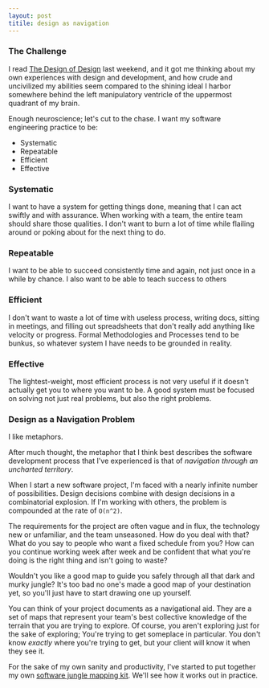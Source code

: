 ```yaml
---
layout: post
titile: design as navigation
---
```


### The Challenge

I read [The Design of Design][1] last weekend, and it got me thinking about my
own experiences with design and development, and how crude and uncivilized my
abilities seem compared to the shining ideal I harbor somewhere behind the left
manipulatory ventricle of the uppermost quadrant of my brain.

Enough neuroscience; let's cut to the chase. I want my software engineering
practice to be:

- Systematic
- Repeatable
- Efficient
- Effective


### Systematic

I want to have a system for getting things done, meaning that I can act swiftly
and with assurance. When working with a team, the entire team should share those
qualities. I don't want to burn a lot of time while flailing around or poking
about for the next thing to do.


### Repeatable

I want to be able to succeed consistently time and again, not just once in a
while by chance. I also want to be able to teach success to others


### Efficient

I don't want to waste a lot of time with useless process, writing docs, sitting
in meetings, and filling out spreadsheets that don't really add anything like
velocity or progress. Formal Methodologies and Processes tend to be bunkus, so
whatever system I have needs to be grounded in reality.


### Effective

The lightest-weight, most efficient process is not very useful if it doesn't
actually get you to where you want to be. A good system must be focused on
solving not just real problems, but also the right problems.


### Design as a Navigation Problem

I like metaphors.

After much thought, the metaphor that I think best describes the software
development process that I've experienced is that of *navigation through an
uncharted territory*.

When I start a new software project, I'm faced with a nearly infinite number of
possibilities. Design decisions combine with design decisions in a combinatorial
explosion.  If I'm working with others, the problem is compounded at the rate of
`O(n^2)`.

The requirements for the project are often vague and in flux, the technology new
or unfamiliar, and the team unseasoned. How do you deal with that? What do you
say to people who want a fixed schedule from you? How can you continue working
week after week and be confident that what you're doing is the right thing and
isn't going to waste?

Wouldn't you like a good map to guide you safely through all that dark and murky
jungle?  It's too bad no one's made a good map of your destination yet, so
you'll just have to start drawing one up yourself.

You can think of your project documents as a navigational aid. They are a set of
maps that represent your team's best collective knowledge of the terrain that
you are trying to explore. Of course, you aren't exploring just for the sake of
exploring; You're trying to get someplace in particular. You don't know
*exactly* where you're trying to get, but your client will know it when they see
it.

For the sake of my own sanity and productivity, I've started to put together my
own [software jungle mapping kit][2]. We'll see how it works out in practice.


[1]: http://nerdflation.github.com/design/2010/04/06/design-of-design.html
[2]: http://nerdflation.github.com/design/design-intro.html
